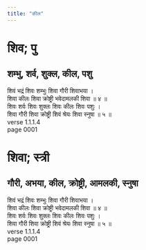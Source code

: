 ```yaml
---
title: "कील"
---
```


# शिव; पु
## शम्भु, शर्व, शुक्ल, कील, पशु
शिवं भद्रं शिवः शम्भुः शिवा गौरी शिवाभया ।<br />शिवा कीलः शिवा क्रोष्ट्री भवेदामलकी शिवा ॥ ४ ॥<br />शिवः शर्वः शिवः शुक्लः शिवः कीलः शिवः पशुः ।<br />शिवा गौरी शिवा क्रोष्ट्री शिवं श्रेयः शिवा स्नुषा ॥ ५ ॥<br />verse 1.1.1.4<br />page 0001

# शिवा; स्त्री
## गौरी, अभया, कील, क्रोष्ट्री, आमलकी, स्नुषा
शिवं भद्रं शिवः शम्भुः शिवा गौरी शिवाभया ।<br />शिवा कीलः शिवा क्रोष्ट्री भवेदामलकी शिवा ॥ ४ ॥<br />शिवः शर्वः शिवः शुक्लः शिवः कीलः शिवः पशुः ।<br />शिवा गौरी शिवा क्रोष्ट्री शिवं श्रेयः शिवा स्नुषा ॥ ५ ॥<br />verse 1.1.1.4<br />page 0001


